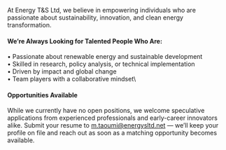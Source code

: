 At Energy T&S Ltd, we believe in empowering individuals who are passionate about sustainability, innovation, and clean energy transformation.

#### We’re Always Looking for Talented People Who Are:

   • Passionate about renewable energy and sustainable development\
   • Skilled in research, policy analysis, or technical implementation\
   • Driven by impact and global change\
   • Team players with a collaborative mindset\

####  Opportunities Available

While we currently have no open positions, we welcome speculative applications from experienced professionals and early-career innovators alike. Submit your resume to m.taoumi@energysltd.net — we’ll keep your profile on file and reach out as soon as a matching opportunity becomes available.
